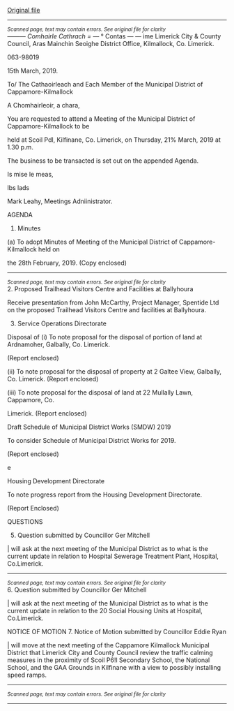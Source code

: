 [Original file](https://www.limerick.ie/sites/default/files/media/documents/2019-03/01%20Agenda%20MD%20Meeting%2021st%20March%202019.pdf)

---
*<small>Scanned page, text may contain errors. See original file for clarity</small>*  
_—_—_— Comhairle Cathrach
= —_ ° Contas —
— ime
Limerick City & County Council,
Aras Mainchin Seoighe District Office,
Kilmallock, Co. Limerick.

063-98019

15th March, 2019.

To/ The Cathaoirleach and Each Member of the Municipal District of Cappamore-Kilmallock

A Chomhairleoir, a chara,

You are requested to attend a Meeting of the Municipal District of Cappamore-Kilmallock to be

held at Scoil Pdl, Kilfinane, Co. Limerick, on Thursday, 21% March, 2019 at 1.30 p.m.

The business to be transacted is set out on the appended Agenda.

Is mise le meas,

lbs lads

Mark Leahy,
Meetings Adniinistrator.

AGENDA

1. Minutes

(a) To adopt Minutes of Meeting of the Municipal District of Cappamore-Kilmallock held on

the 28th February, 2019.
(Copy enclosed)


---
*<small>Scanned page, text may contain errors. See original file for clarity</small>*  
2. Proposed Trailhead Visitors Centre and Facilities at Ballyhoura

Receive presentation from John McCarthy, Project Manager, Spentide Ltd on the
proposed Trailhead Visitors Centre and facilities at Ballyhoura.

3. Service Operations Directorate

Disposal of
(i) To note proposal for the disposal of portion of land at Ardnamoher, Galbally, Co.
Limerick.

(Report enclosed)

(ii) To note proposal for the disposal of property at 2 Galtee View, Galbally, Co. Limerick.
(Report enclosed)

(iii) To note proposal for the disposal of land at 22 Mullally Lawn, Cappamore, Co.

Limerick.
(Report enclosed)

Draft Schedule of Municipal District Works (SMDW) 2019

To consider Schedule of Municipal District Works for 2019.

(Report enclosed)

e

Housing Development Directorate

To note progress report from the Housing Development Directorate.

(Report Enclosed)

QUESTIONS

5. Question submitted by Councillor Ger Mitchell

| will ask at the next meeting of the Municipal District as to what is the current update
in relation to Hospital Sewerage Treatment Plant, Hospital, Co.Limerick.


---
*<small>Scanned page, text may contain errors. See original file for clarity</small>*  
6. Question submitted by Councillor Ger Mitchell

| will ask at the next meeting of the Municipal District as to what is the current update
in relation to the 20 Social Housing Units at Hospital, Co.Limerick.

NOTICE OF MOTION
7. Notice of Motion submitted by Councillor Eddie Ryan

| will move at the next meeting of the Cappamore Kilmallock Municipal District that
Limerick City and County Council review the traffic calming measures in the proximity
of Scoil P6!l Secondary School, the National School, and the GAA Grounds in Kilfinane
with a view to possibly installing speed ramps.


---
*<small>Scanned page, text may contain errors. See original file for clarity</small>*  


---

